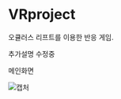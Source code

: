 # VRproject
오큘러스 리프트를 이용한 반응 게임.

추가설명 수정중

메인화면

![캡처](https://user-images.githubusercontent.com/35589633/161054890-3aa1a705-6878-4e0d-8130-83018b8019cf.JPG)
